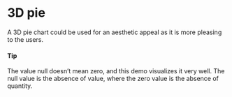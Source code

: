 # 3D pie
A 3D pie chart could be used for an aesthetic appeal as it is more pleasing to the users.

####  Tip
The value null doesn’t mean zero, and this demo visualizes it very well. The null value is the absence of value, where the zero value is the absence of quantity. 
